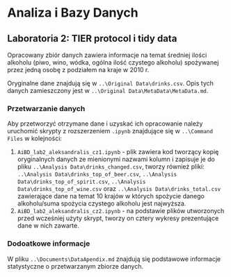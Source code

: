 
# Analiza i Bazy Danych
## Laboratoria 2: TIER protocol i tidy data
Opracowany zbiór danych zawiera informacje na temat średniej ilości alkoholu (piwo, wino, wódka, ogólna ilość czystego alkoholu) spożywanej przez jedną osobę z podziałem na kraje w 2010 r.

Oryginalne dane znajdują się w `..\Original Data\drinks.csv`. Opis tych danych zamieszczony jest w  `..\Original Data\MetaData\MetaData.md`.

### Przetwarzanie danych
Aby przetworzyć otrzymane dane i uzyskać ich opracowanie należy uruchomić skrypty z rozszerzeniem  `.ipynb` znajdujące się w `..\Command Files` w kolejności:

 1. `AiBD_lab2_aleksandralis_cz1.ipynb` - plik zawiera kod tworzący kopię oryginalnych danych ze mienionymi nazwami kolumn i zapisuje je do pliku `..\Analysis Data\drinks_changed.csv`, tworzy również pliki: `..\Analysis Data\drinks_top_of_beer.csv`, `..\Analysis Data\drinks_top_of_spirit.csv`, `..\Analysis Data\drinks_top_of_wine.csv` oraz `..\Analysis Data\drinks_total.csv` zawierające dane na temat 10 krajów w których spożycie danego alkoholu/suma spożycia czystego alkoholu jest najwyższa.
 2. `AiBD_lab2_aleksandralis_cz2.ipynb` - na podstawie plików utworzonych przed wcześniej użyty skrypt, tworzy on cztery wykresy prezentujące dane w nich zawarte.

### Dodoatkowe informacje
W pliku `..\Documents\DataApendix.md` znajdują się podstawowe informacje statystyczne o przetwarzanym zbiorze danych.